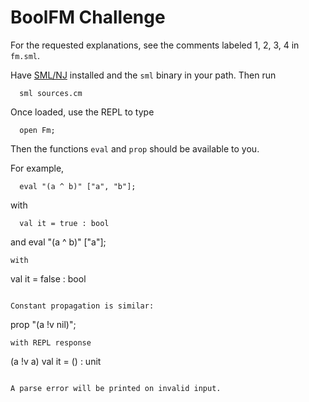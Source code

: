 # BoolFM Challenge

For the requested explanations, see the comments labeled 1, 2, 3, 4 in `fm.sml`.

Have [SML/NJ](https://www.smlnj.org/) installed and the `sml` binary in your path.
Then run
```
  sml sources.cm
```

Once loaded, use the REPL to type
```
  open Fm;
```
Then the functions `eval` and `prop` should be available to you.

For example,
```
  eval "(a ^ b)" ["a", "b"];
```
with
```
  val it = true : bool
```
and
  eval "(a ^ b)" ["a"];
```
with
```
  val it = false : bool
```

Constant propagation is similar:
```
  prop "(a !v nil)";
```
with REPL response
```
  (a !v a)
  val it = () : unit
```

A parse error will be printed on invalid input.


